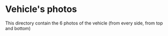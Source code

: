 Vehicle's photos
====

This directory contain the 6 photos of the vehicle (from every side, from top and bottom)
